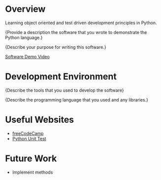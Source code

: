 # Overview

Learning object oriented and test driven development principles in Python.

{Provide a description the software that you wrote to demonstrate the Python language.}

{Describe your purpose for writing this software.}

[Software Demo Video](http://youtube.link.goes.here)

# Development Environment

{Describe the tools that you used to develop the software}

{Describe the programming language that you used and any libraries.}

# Useful Websites

* [freeCodeCamp](https://www.freecodecamp.org/news/learning-to-test-with-python-997ace2d8abe/)
* [Python Unit Test](https://docs.python.org/2/library/unittest.html#)

# Future Work

* Implement methods